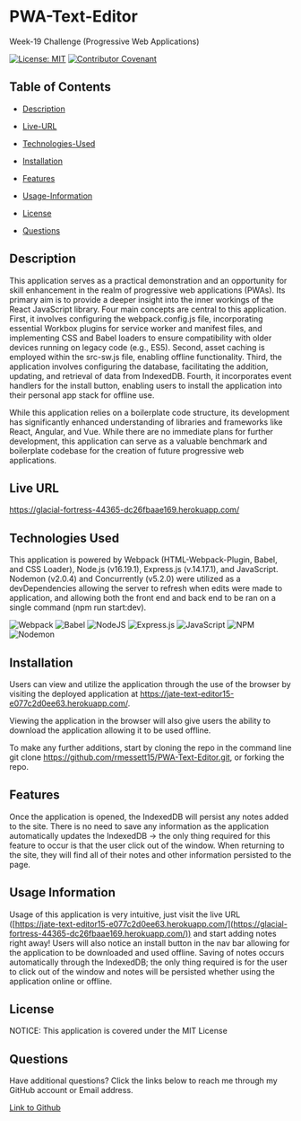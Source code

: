 # PWA-Text-Editor

Week-19 Challenge (Progressive Web Applications)

[![License: MIT](https://img.shields.io/badge/License-MIT-yellow.svg)](https://opensource.org/licenses/MIT) [![Contributor Covenant](https://img.shields.io/badge/Contributor%20Covenant-2.1-4baaaa.svg)](code_of_conduct.md)

## Table of Contents

- [Description](#description)

- [Live-URL](#live-url)

- [Technologies-Used](#technologies-used)

- [Installation](#installation)

- [Features](#features)

- [Usage-Information](#usage-information)

- [License](#license)

- [Questions](#questions)

## Description

This application serves as a practical demonstration and an opportunity for skill enhancement in the realm of progressive web applications (PWAs). Its primary aim is to provide a deeper insight into the inner workings of the React JavaScript library. Four main concepts are central to this application. First, it involves configuring the webpack.config.js file, incorporating essential Workbox plugins for service worker and manifest files, and implementing CSS and Babel loaders to ensure compatibility with older devices running on legacy code (e.g., ES5). Second, asset caching is employed within the src-sw.js file, enabling offline functionality. Third, the application involves configuring the database, facilitating the addition, updating, and retrieval of data from IndexedDB. Fourth, it incorporates event handlers for the install button, enabling users to install the application into their personal app stack for offline use.

While this application relies on a boilerplate code structure, its development has significantly enhanced understanding of libraries and frameworks like React, Angular, and Vue. While there are no immediate plans for further development, this application can serve as a valuable benchmark and boilerplate codebase for the creation of future progressive web applications.

## Live URL

https://glacial-fortress-44365-dc26fbaae169.herokuapp.com/

## Technologies Used

This application is powered by Webpack (HTML-Webpack-Plugin, Babel, and CSS Loader), Node.js (v16.19.1), Express.js (v.14.17.1), and JavaScript. Nodemon (v2.0.4) and Concurrently (v5.2.0) were utilized as a devDependencies allowing the server to refresh when edits were made to application, and allowing both the front end and back end to be ran on a single command (npm run start:dev).

![Webpack](https://img.shields.io/badge/webpack-%238DD6F9.svg?style=for-the-badge&logo=webpack&logoColor=black)
![Babel](https://img.shields.io/badge/Babel-F9DC3e?style=for-the-badge&logo=babel&logoColor=black)
![NodeJS](https://img.shields.io/badge/node.js-6DA55F?style=for-the-badge&logo=node.js&logoColor=white)
![Express.js](https://img.shields.io/badge/express.js-%23404d59.svg?style=for-the-badge&logo=express&logoColor=%2361DAFB)
![JavaScript](https://img.shields.io/badge/javascript-%23323330.svg?style=for-the-badge&logo=javascript&logoColor=%23F7DF1E)
![NPM](https://img.shields.io/badge/NPM-%23CB3837.svg?style=for-the-badge&logo=npm&logoColor=white)
![Nodemon](https://img.shields.io/badge/NODEMON-%23323330.svg?style=for-the-badge&logo=nodemon&logoColor=%BBDEAD)

## Installation

Users can view and utilize the application through the use of the browser by visiting the deployed application at https://jate-text-editor15-e077c2d0ee63.herokuapp.com/.

Viewing the application in the browser will also give users the ability to download the application allowing it to be used offline.

To make any further additions, start by cloning the repo in the command line git clone https://github.com/rmessett15/PWA-Text-Editor.git, or forking the repo.

## Features

Once the application is opened, the IndexedDB will persist any notes added to the site. There is no need to save any information as the application automatically updates the IndexedDB -> the only thing required for this feature to occur is that the user click out of the window. When returning to the site, they will find all of their notes and other information persisted to the page.

## Usage Information

Usage of this application is very intuitive, just visit the live URL ([https://jate-text-editor15-e077c2d0ee63.herokuapp.com/](https://glacial-fortress-44365-dc26fbaae169.herokuapp.com/)) and start adding notes right away! Users will also notice an install button in the nav bar allowing for the application to be downloaded and used offline. Saving of notes occurs automatically through the IndexedDB; the only thing required is for the user to click out of the window and notes will be persisted whether using the application online or offline.

## License

NOTICE: This application is covered under the MIT License

## Questions

Have additional questions? Click the links below to reach me through my GitHub account or Email address.

[Link to Github]((https://github.com/carolynlupi))


